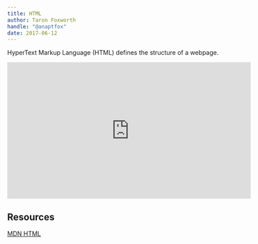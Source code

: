 ```yaml
---
title: HTML
author: Taron Foxworth
handle: "@anaptfox"
date: 2017-06-12
---
```


HyperText Markup Language (HTML) defines the structure of a webpage. 

<iframe width="560" height="315" src="https://www.youtube.com/embed/IsXEVQRaTX8" frameborder="0" allowfullscreen></iframe>

## Resources

[MDN HTML](https://developer.mozilla.org/en-US/docs/Web/HTML)